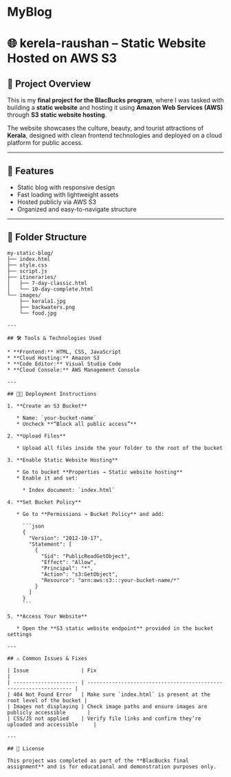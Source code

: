 # MyBlog
# 🌐 kerela-raushan – Static Website Hosted on AWS S3

## 📌 Project Overview

This is my **final project for the BlacBucks program**, where I was tasked with building a **static website** and hosting it using **Amazon Web Services (AWS)** through **S3 static website hosting**.

The website showcases the culture, beauty, and tourist attractions of **Kerala**, designed with clean frontend technologies and deployed on a cloud platform for public access.

---

## 🚀 Features

* Static blog with responsive design
* Fast loading with lightweight assets
* Hosted publicly via AWS S3
* Organized and easy-to-navigate structure

---

## 📁 Folder Structure

```
my-static-blog/
├── index.html
├── style.css
├── script.js
├── itineraries/
│   ├── 7-day-classic.html
│   └── 10-day-complete.html
└── images/
    ├── kerala1.jpg
    ├── backwaters.png
    └── food.jpg

---

## 🛠️ Tools & Technologies Used

* **Frontend:** HTML, CSS, JavaScript
* **Cloud Hosting:** Amazon S3
* **Code Editor:** Visual Studio Code
* **Cloud Console:** AWS Management Console

---

## 🧑‍💻 Deployment Instructions

1. **Create an S3 Bucket**

   * Name: `your-bucket-name`
   * Uncheck **“Block all public access”**

2. **Upload Files**

   * Upload all files inside the your folder to the root of the bucket

3. **Enable Static Website Hosting**

   * Go to bucket **Properties → Static website hosting**
   * Enable it and set:

     * Index document: `index.html`

4. **Set Bucket Policy**

   * Go to **Permissions → Bucket Policy** and add:

     ```json
     {
       "Version": "2012-10-17",
       "Statement": [
         {
           "Sid": "PublicReadGetObject",
           "Effect": "Allow",
           "Principal": "*",
           "Action": "s3:GetObject",
           "Resource": "arn:aws:s3:::your-bucket-name/*"
         }
       ]
     }
     ```

5. **Access Your Website**

   * Open the **S3 static website endpoint** provided in the bucket settings

---

## ⚠️ Common Issues & Fixes

| Issue                 | Fix                                                               |
| --------------------- | ----------------------------------------------------------------- |
| 404 Not Found Error   | Make sure `index.html` is present at the root level of the bucket |
| Images not displaying | Check image paths and ensure images are publicly accessible       |
| CSS/JS not applied    | Verify file links and confirm they’re uploaded and accessible     |

---

## 📄 License

This project was completed as part of the **BlacBucks final assignment** and is for educational and demonstration purposes only.


